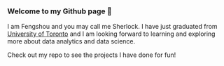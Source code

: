 ### Welcome to my Github page 👋
I am Fengshou and you may call me Sherlock. I have just graduated from [University of Toronto](https://www.utoronto.ca/) and I am looking forward to learning and exploring more about data analytics and data science. 
<p> Check out my repo to see the projects I have done for fun! </p>
